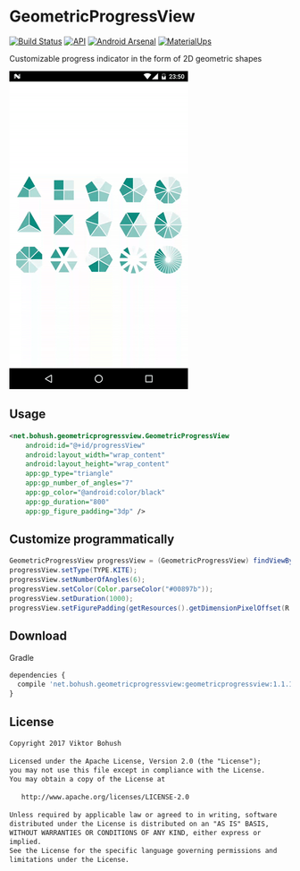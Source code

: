 # GeometricProgressView

[![Build Status](https://travis-ci.org/vbohush/geometric-progress-view.svg?branch=master)](https://travis-ci.org/vbohush/geometric-progress-view)
[![API](https://img.shields.io/badge/API-15%2B-blue.svg?style=square)](https://android-arsenal.com/api?level=15)
[![Android Arsenal](https://img.shields.io/badge/Android%20Arsenal-GeometricProgressView-brightgreen.svg?style=square)](https://android-arsenal.com/details/1/5376)
[![MaterialUps](https://img.shields.io/badge/MaterialUps-GeometricProgressView-blue.svg?style=square)](https://material.uplabs.com/posts/geometric-progress-view)

Customizable progress indicator in the form of 2D geometric shapes 

![](screenshot/screenshot.gif)

## Usage

```xml
<net.bohush.geometricprogressview.GeometricProgressView
    android:id="@+id/progressView"
    android:layout_width="wrap_content"
    android:layout_height="wrap_content"
    app:gp_type="triangle"
    app:gp_number_of_angles="7"
    app:gp_color="@android:color/black"
    app:gp_duration="800"
    app:gp_figure_padding="3dp" />
```

## Customize programmatically
```java
GeometricProgressView progressView = (GeometricProgressView) findViewById(R.id.progressView);
progressView.setType(TYPE.KITE);
progressView.setNumberOfAngles(6);
progressView.setColor(Color.parseColor("#00897b"));
progressView.setDuration(1000);
progressView.setFigurePadding(getResources().getDimensionPixelOffset(R.dimen.figure_padding));
```
## Download
Gradle

```javascript
dependencies {
  compile 'net.bohush.geometricprogressview:geometricprogressview:1.1.1'
}
```

## License

    Copyright 2017 Viktor Bohush

    Licensed under the Apache License, Version 2.0 (the "License");
    you may not use this file except in compliance with the License.
    You may obtain a copy of the License at

       http://www.apache.org/licenses/LICENSE-2.0

    Unless required by applicable law or agreed to in writing, software
    distributed under the License is distributed on an "AS IS" BASIS,
    WITHOUT WARRANTIES OR CONDITIONS OF ANY KIND, either express or implied.
    See the License for the specific language governing permissions and
    limitations under the License.
